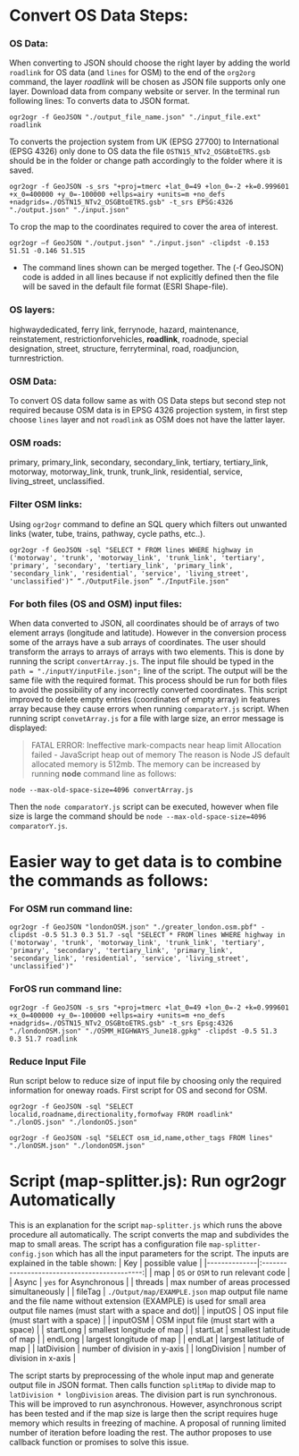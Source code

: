 # Convert OS Data Steps:
### OS Data:
When converting to JSON should choose the right layer by adding the world `roadlink` for OS data (and `lines` for OSM) to the end of the `org2org` command, the layer *roadlink* will be chosen as JSON file supports only one layer.
Download data from company website or server.
In the terminal run following lines:
To converts data to JSON format.
```
ogr2ogr -f GeoJSON "./output_file_name.json" "./input_file.ext" roadlink
```

To converts the projection system from UK (EPSG 27700) to International (EPSG 4326) only done to OS data the file `OSTN15_NTv2_OSGBtoETRS.gsb` should be in the folder or change path accordingly to the folder where it is saved.
```
ogr2ogr -f GeoJSON -s_srs "+proj=tmerc +lat_0=49 +lon_0=-2 +k=0.999601 +x_0=400000 +y_0=-100000 +ellps=airy +units=m +no_defs +nadgrids=./OSTN15_NTv2_OSGBtoETRS.gsb" -t_srs EPSG:4326 "./output.json" "./input.json"
```

To crop the map to the coordinates required to cover the area of interest.
```
ogr2ogr —f GeoJSON "./output.json" "./input.json" -clipdst -0.153 51.51 -0.146 51.515
```

* The command lines shown can be merged together. The (-f GeoJSON) code is added in all lines because if not explicitly defined then the file will be saved in the default file format (ESRI Shape-file).

### OS layers:
highwaydedicated, ferry link, ferrynode, hazard, maintenance, reinstatement, restrictionforvehicles, **roadlink**, roadnode, special designation, street, structure, ferryterminal, road, roadjuncion, turnrestriction.

### OSM Data:
To convert OS data follow same as with OS Data steps but second step not required because OSM data is in EPSG 4326 projection system, in first step choose `lines` layer and not `roadlink` as OSM does not have the latter layer.

### OSM roads:
primary, primary_link, secondary, secondary_link, tertiary, tertiary_link, motorway, motorway_link, trunk, trunk_link, residential, service, living_street, unclassified.

### Filter OSM links:
Using `ogr2ogr` command to define an SQL query which filters out unwanted links (water, tube, trains, pathway, cycle paths, etc..).
```
ogr2ogr -f GeoJSON -sql "SELECT * FROM lines WHERE highway in ('motorway', 'trunk', 'motorway_link', 'trunk_link', 'tertiary', 'primary', 'secondary', 'tertiary_link', 'primary_link', 'secondary_link', 'residential', 'service', 'living_street', 'unclassified')" “./OutputFile.json” “./InputFile.json"
```

### For both files (OS and OSM) input files:
When data converted to JSON, all coordinates should be of arrays of two element arrays (longitude and latitude). However in the conversion process some of the arrays have a sub arrays of coordinates. The user should transform the arrays to arrays of arrays with two elements. This is done by running the script `convertArray.js`. The input file should be typed in the `path = "./inputY/inputFile.json";` line of the script. The output will be the same file with the required format. This process should be run for both files to avoid the possibility of any incorrectly converted coordinates. This script improved to delete empty entries (coordinates of empty array) in features array because they cause errors when running `comparatorY.js` script.
When running script `convetArray.js` for a file with large size, an error message is displayed:
>FATAL ERROR: Ineffective mark-compacts near heap limit Allocation failed - JavaScript heap out of memory
The reason is Node JS default allocated memory is 512mb. The memory can be increased by running **node** command line as follows:
```
node --max-old-space-size=4096 convertArray.js
```
Then the `node comparatorY.js` script can be executed, however when file size is large the command should be `node --max-old-space-size=4096 comparatorY.js`.

# Easier way to get data is to combine the commands as follows:
### For OSM run command line:
```
ogr2ogr -f GeoJSON "londonOSM.json" "./greater_london.osm.pbf" -clipdst -0.5 51.3 0.3 51.7 -sql "SELECT * FROM lines WHERE highway in ('motorway', 'trunk', 'motorway_link', 'trunk_link', 'tertiary', 'primary', 'secondary', 'tertiary_link', 'primary_link', 'secondary_link', 'residential', 'service', 'living_street', 'unclassified')"
```

### ForOS run command line:
```
ogr2ogr -f GeoJSON -s_srs "+proj=tmerc +lat_0=49 +lon_0=-2 +k=0.999601 +x_0=400000 +y_0=-100000 +ellps=airy +units=m +no_defs +nadgrids=./OSTN15_NTv2_OSGBtoETRS.gsb" -t_srs Epsg:4326 "./londonOSM.json" "./OSMM_HIGHWAYS_June18.gpkg" -clipdst -0.5 51.3 0.3 51.7 roadlink
```

### Reduce Input File
Run script below to reduce size of input file by choosing only the required information for oneway roads. First script for OS and second for OSM.
```
ogr2ogr -f GeoJSON -sql "SELECT localid,roadname,directionality,formofway FROM roadlink" "./lonOS.json" "./londonOS.json"
```
```
ogr2ogr -f GeoJSON -sql "SELECT osm_id,name,other_tags FROM lines" "./lonOSM.json" "./londonOSM.json"
```

# Script (map-splitter.js): Run ogr2ogr Automatically
This is an explanation for the script `map-splitter.js` which runs the above procedure all automatically. The script converts the map and subdivides the map to small areas. The script has a configuration file `map-splitter-config.json` which has all the input parameters for the script. The inputs are explained in the table shown:
| Key          | possible value                               |
|--------------|:--------------------------------------------:|
| map          | `OS` or `OSM` to run relevant code           |
| Async        | `yes` for Asynchronous                       |
| threads      | max number of areas processed simultaneously |
| fileTag      | `./Output/map/EXAMPLE.json` map output file name and the file name without extension (EXAMPLE) is used for  small area output file names (must start with a space and dot)|
| inputOS      | OS input file (must start with a space)      |
| inputOSM     | OSM input file (must start with a space)     |
| startLong    | smallest longitude of map                    |
| startLat     | smallest latitude of map                     |
| endLong      | largest longitude of map                     |
| endLat       | largest latitude of map                      |
| latDivision  | number of division in y-axis                 |
| longDivision | number of division in x-axis                 |

The script starts by preprocessing of the whole input map and generate output file in JSON format. Then calls function `splitMap` to divide map to `latDivision * longDivision` areas. The division part is run synchronous. This will be improved to run asynchronous.
However, asynchronous script has been tested and if the map size is large then the script requires huge memory which results in freezing of machine. A proposal of running limited number of iteration before loading the rest. The author proposes to use callback function or promises to solve this issue.
